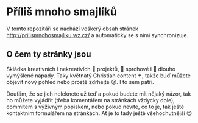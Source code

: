 # Příliš mnoho smajlíků

V tomto repozitáři se nachází veškerý obsah stránek http://prilismnohosmajliku.wz.cz/ a automaticky se s nimi synchronizuje.

## O čem ty stránky jsou
Skládka kreativních i nekreativích 🌼 projektů, 🚿 sprchové i 🤔 dlouho vymýšlené nápady. Taky květnatý Christian content ✝️, takže buď můžete objevit nový pohled nebo prostě zdrhejte 😜. I to sem patří.

Doufám, že se jich neleknete už teď a pokud budete mít nějaký názor, tak ho můžete vyjádřit (třeba komentářem na stránkách vždycky dole), commitem s výživným popiskem, nebo pokud nevíte, co to je, tak ještě kontaktním formulářem na stránkách. Ať je to tady ještě všehochutnější 😉
